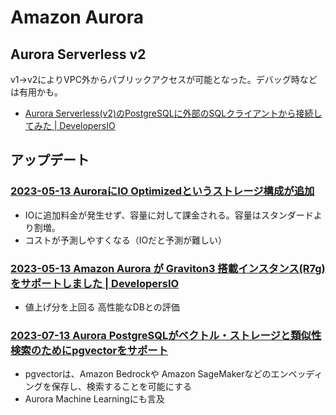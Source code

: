 # Amazon Aurora

## Aurora Serverless v2

v1->v2によりVPC外からパブリックアクセスが可能となった。デバッグ時などは有用かも。

- [Aurora Serverless(v2)のPostgreSQLに外部のSQLクライアントから接続してみた | DevelopersIO](https://dev.classmethod.jp/articles/aurora-serverlessv2-postgresql-connect/)

## アップデート

### [2023-05-13 AuroraにIO Optimizedというストレージ構成が追加](https://dev.classmethod.jp/articles/aurora-io-optimized/)

- IOに追加料金が発生せず、容量に対して課金される。容量はスタンダードより割増。
- コストが予測しやすくなる（IOだと予測が難しい）

### [2023-05-13 Amazon Aurora が Graviton3 搭載インスタンス(R7g)をサポートしました | DevelopersIO](https://dev.classmethod.jp/articles/aurora-graviton3-r7g/)

- 値上げ分を上回る 高性能なDBとの評価

### [2023-07-13 Aurora PostgreSQLがベクトル・ストレージと類似性検索のためにpgvectorをサポート](https://aws.amazon.com/jp/about-aws/whats-new/2023/07/amazon-aurora-postgresql-pgvector-vector-storage-similarity-search/)

- pgvectorは、Amazon Bedrockや Amazon SageMakerなどのエンベッディングを保存し、検索することを可能にする
- Aurora Machine Learningにも言及